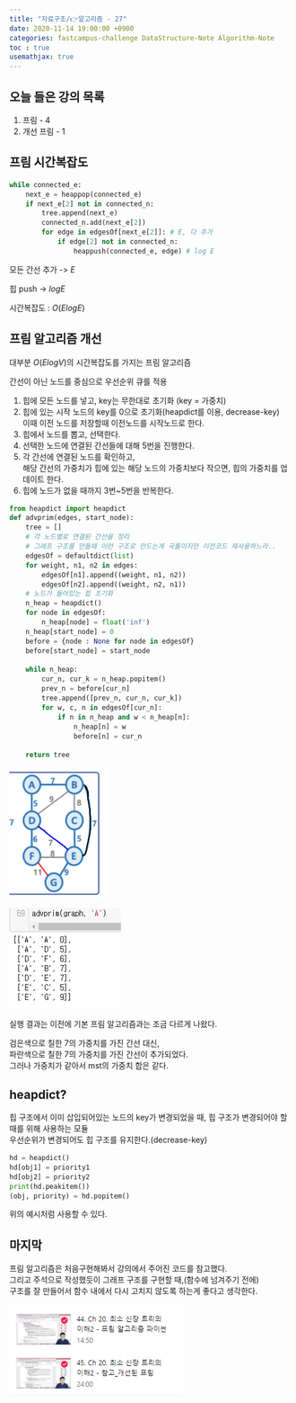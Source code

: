 ```yaml
---
title: "자료구조/👉알고리즘 - 27"
date: 2020-11-14 19:00:00 +0900
categories: fastcampus-challenge DataStructure-Note Algorithm-Note
toc : true
usemathjax: true
---
```

## 오늘 들은 강의 목록

1. 프림 - 4
2. 개선 프림 - 1

## 프림 시간복잡도

```py
while connected_e:
    next_e = heappop(connected_e)
    if next_e[2] not in connected_n:
        tree.append(next_e)
        connected_n.add(next_e[2])
        for edge in edgesOf[next_e[2]]: # E, 다 추가
            if edge[2] not in connected_n:
                heappush(connected_e, edge) # log E
```

모든 간선 추가 -> $E$

힙 push -> $log E$

시간복잡도 : $O(E log E)$

## 프림 알고리즘 개선

대부분 $O(E log V)$의 시간복잡도를 가지는 프림 알고리즘

간선이 아닌 노드를 중심으로 우선순위 큐를 적용  

1. 힙에 모든 노드를 넣고, key는 무한대로 초기화 (key = 가중치)
2. 힙에 있는 시작 노드의 key를 0으로 초기화(heapdict를 이용, decrease-key)  
이때 이전 노드를 저장할때 이전노드를 시작노드로 한다.
3. 힙에서 노드를 뽑고, 선택한다.
4. 선택한 노드에 연결된 간선들에 대해 5번을 진행한다.
5. 각 간선에 연결된 노드를 확인하고,  
해당 간선의 가중치가 힙에 있는 해당 노드의 가중치보다 작으면, 힙의 가중치를 업데이트 한다.
6. 힙에 노드가 없을 때까지 3번~5번을 반복한다.

```py
from heapdict import heapdict
def advprim(edges, start_node):
    tree = []
    # 각 노드별로 연결된 간선을 정리
    # 그래프 구조를 만들때 이런 구조로 만드는게 국룰이지만 이전코드 재사용하느라..
    edgesOf = defaultdict(list)
    for weight, n1, n2 in edges:
        edgesOf[n1].append((weight, n1, n2))
        edgesOf[n2].append((weight, n2, n1))
    # 노드가 들어있는 힙 초기화
    n_heap = heapdict()
    for node in edgesOf:
        n_heap[node] = float('inf')
    n_heap[start_node] = 0
    before = {node : None for node in edgesOf}
    before[start_node] = start_node
    
    while n_heap:
        cur_n, cur_k = n_heap.popitem()
        prev_n = before[cur_n]
        tree.append([prev_n, cur_n, cur_k])
        for w, c, n in edgesOf[cur_n]:
            if n in n_heap and w < n_heap[n]:
                n_heap[n] = w
                before[n] = cur_n
        
    return tree
```

![prim](/assets/images/fastchallenge/day27/advprim.PNG)

![result](/assets/images/fastchallenge/day27/result.PNG)

실행 결과는 이전에 기본 프림 알고리즘과는 조금 다르게 나왔다.

검은색으로 칠한 7의 가중치를 가진 간선 대신,  
파란색으로 칠한 7의 가중치를 가진 간선이 추가되었다.  
그러나 가중치가 같아서 mst의 가중치 합은 같다.

## heapdict?

힙 구조에서 이미 삽입되어있는 노드의 key가 변경되었을 때, 힙 구조가 변경되어야 할 때를 위해 사용하는 모듈  
우선순위가 변경되어도 힙 구조를 유지한다.(decrease-key)

```py
hd = heapdict()
hd[obj1] = priority1
hd[obj2] = priority2
print(hd.peakitem())
(obj, priority) = hd.popitem()
```

위의 예시처럼 사용할 수 있다.

## 마지막

프림 알고리즘은 처음구현해봐서 강의에서 주어진 코드를 참고했다.  
그리고 주석으로 작성했듯이 그래프 구조를 구현할 때,(함수에 넘겨주기 전에)  
구조를 잘 만들어서 함수 내에서 다시 고치지 않도록 하는게 좋다고 생각한다.

![수강](/assets/images/fastchallenge/day27/수강.PNG)